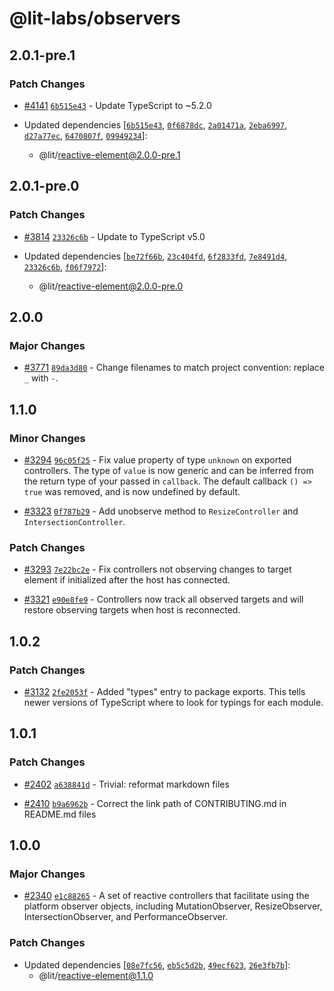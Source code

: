 # @lit-labs/observers

## 2.0.1-pre.1

### Patch Changes

- [#4141](https://github.com/lit/lit/pull/4141) [`6b515e43`](https://github.com/lit/lit/commit/6b515e43c3a24cc8a593247d3aa72d81bcc724d5) - Update TypeScript to ~5.2.0

- Updated dependencies [[`6b515e43`](https://github.com/lit/lit/commit/6b515e43c3a24cc8a593247d3aa72d81bcc724d5), [`0f6878dc`](https://github.com/lit/lit/commit/0f6878dc45fd95bbeb8750f277349c1392e2b3ad), [`2a01471a`](https://github.com/lit/lit/commit/2a01471a5f65fe34bad11e1099281811b8d0f79b), [`2eba6997`](https://github.com/lit/lit/commit/2eba69974c9e130e7483f44f9daca308345497d5), [`d27a77ec`](https://github.com/lit/lit/commit/d27a77ec3d3999e872df9218a2b07f90f22eb417), [`6470807f`](https://github.com/lit/lit/commit/6470807f3a0981f9d418cb26f05969912455d148), [`09949234`](https://github.com/lit/lit/commit/09949234445388d51bfb4ee24ff28a4c9f82fe17)]:
  - @lit/reactive-element@2.0.0-pre.1

## 2.0.1-pre.0

### Patch Changes

- [#3814](https://github.com/lit/lit/pull/3814) [`23326c6b`](https://github.com/lit/lit/commit/23326c6b9a6abdf01998dadf5d0f20a643e457aa) - Update to TypeScript v5.0

- Updated dependencies [[`be72f66b`](https://github.com/lit/lit/commit/be72f66bd9aab5d0586729fb5be4bac4aa27cb7f), [`23c404fd`](https://github.com/lit/lit/commit/23c404fdec0cd7be834221b6ddf9b659c24ca8a2), [`6f2833fd`](https://github.com/lit/lit/commit/6f2833fd05f2ecde5386f72d291dafc9dbae0cf7), [`7e8491d4`](https://github.com/lit/lit/commit/7e8491d4ed9f0c39d974616c4678552ef50b81df), [`23326c6b`](https://github.com/lit/lit/commit/23326c6b9a6abdf01998dadf5d0f20a643e457aa), [`f06f7972`](https://github.com/lit/lit/commit/f06f7972a027d2937fe2c68ab5af0274dec57cf4)]:
  - @lit/reactive-element@2.0.0-pre.0

## 2.0.0

### Major Changes

- [#3771](https://github.com/lit/lit/pull/3771) [`89da3d80`](https://github.com/lit/lit/commit/89da3d802e506a7400bc415ef77c2bfffce8ffa6) - Change filenames to match project convention: replace `_` with `-`.

## 1.1.0

### Minor Changes

- [#3294](https://github.com/lit/lit/pull/3294) [`96c05f25`](https://github.com/lit/lit/commit/96c05f258183066b34d2253c57552ef41ed4581a) - Fix value property of type `unknown` on exported controllers. The type of
  `value` is now generic and can be inferred from the return type of your passed
  in `callback`. The default callback `() => true` was removed, and is now
  undefined by default.

- [#3323](https://github.com/lit/lit/pull/3323) [`0f787b29`](https://github.com/lit/lit/commit/0f787b290af1ce68498ddb8fb0ab32b9d6698dc6) - Add unobserve method to `ResizeController` and `IntersectionController`.

### Patch Changes

- [#3293](https://github.com/lit/lit/pull/3293) [`7e22bc2e`](https://github.com/lit/lit/commit/7e22bc2e3918e36c0e46aa6430c17eb8f557968f) - Fix controllers not observing changes to target element if initialized after the host has connected.

- [#3321](https://github.com/lit/lit/pull/3321) [`e90e8fe9`](https://github.com/lit/lit/commit/e90e8fe99423c264827564dcc98236d0329a118a) - Controllers now track all observed targets and will restore observing targets
  when host is reconnected.

## 1.0.2

### Patch Changes

- [#3132](https://github.com/lit/lit/pull/3132) [`2fe2053f`](https://github.com/lit/lit/commit/2fe2053fe04e7226e5fa4e8b730e91a62a547b27) - Added "types" entry to package exports. This tells newer versions of TypeScript where to look for typings for each module.

## 1.0.1

### Patch Changes

- [#2402](https://github.com/lit/lit/pull/2402) [`a638841d`](https://github.com/lit/lit/commit/a638841d8ba76e43cf83a2516e2cfc7a9c2ce27e) - Trivial: reformat markdown files

- [#2410](https://github.com/lit/lit/pull/2410) [`b9a6962b`](https://github.com/lit/lit/commit/b9a6962b84c841eaabd5c4cbf8687ff34dbfe511) - Correct the link path of CONTRIBUTING.md in README.md files

## 1.0.0

### Major Changes

- [#2340](https://github.com/lit/lit/pull/2340) [`e1c88265`](https://github.com/lit/lit/commit/e1c8826533d89b99b6c9e2192428337c496d6dd0) - A set of reactive controllers that facilitate using the platform observer objects, including MutationObserver, ResizeObserver, IntersectionObserver, and PerformanceObserver.

### Patch Changes

- Updated dependencies [[`08e7fc56`](https://github.com/lit/lit/commit/08e7fc566894d1916dc768c0843fce962ca4d6d4), [`eb5c5d2b`](https://github.com/lit/lit/commit/eb5c5d2b2159dcd8b2321fa9a221b8d56d127a11), [`49ecf623`](https://github.com/lit/lit/commit/49ecf6239033e9578184d46116e6b89676d091db), [`26e3fb7b`](https://github.com/lit/lit/commit/26e3fb7ba1d3ef778a9862ff73374802b4b4eb2e)]:
  - @lit/reactive-element@1.1.0

